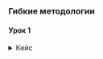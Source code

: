 ### Гибкие методологии

#### Урок 1

<details> 
  <summary>Кейс</summary>

Вы с командой хотите разработать умный электросамокат, 
который:  
- работает на солнечной батарее,  
- имеет встроенный GPS-модуль,  
- имеет навигатор с картой города,  
- запускается отпечатком пальцев.  

У вас не хватает денег на разработку, 
и вы привлекаете инвестора. 
Чтобы понять, стоит ли инвестировать 
в вашу бизнес-идею, он просит показать 
прототип электросамоката. 
А также хочет, чтобы вы вели разработку 
по итеративной модели. Опишите, 
как вы организуете процесс разработки.

</details>

